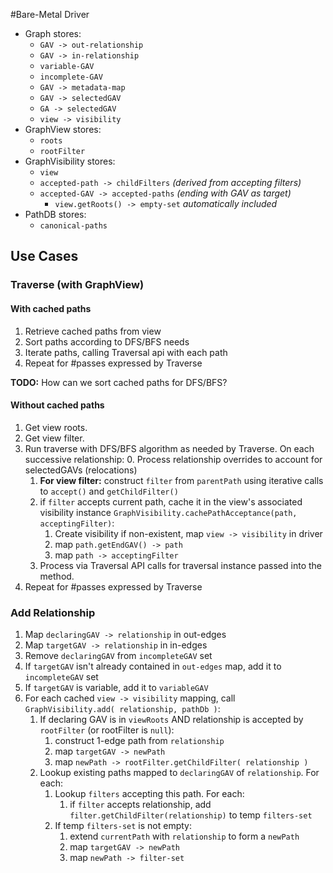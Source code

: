 <!-- Freeki metadata. Do not remove this section!
TITLE: Bare-Metal Driver
-->
#Bare-Metal Driver

* Graph stores:
    * `GAV -> out-relationship`
    * `GAV -> in-relationship`
    * `variable-GAV`
    * `incomplete-GAV`
    * `GAV -> metadata-map`
    * `GAV -> selectedGAV`
    * `GA -> selectedGAV`
    * `view -> visibility`
* GraphView stores:
    * `roots`
    * `rootFilter`
* GraphVisibility stores:
    * `view`
    * `accepted-path -> childFilters` *(derived from accepting filters)*
    * `accepted-GAV -> accepted-paths` *(ending with GAV as target)*
        * `view.getRoots() -> empty-set` *automatically included*
* PathDB stores:
    * `canonical-paths`

## Use Cases

### Traverse (with GraphView) 

#### With cached paths

1. Retrieve cached paths from view
2. Sort paths according to DFS/BFS needs
3. Iterate paths, calling Traversal api with each path
4. Repeat for #passes expressed by Traverse

**TODO:** How can we sort cached paths for DFS/BFS?

#### Without cached paths

1. Get view roots.
2. Get view filter.
3. Run traverse with DFS/BFS algorithm as needed by Traverse. On each successive relationship:
    0. Process relationship overrides to account for selectedGAVs (relocations)
    1. **For view filter:** construct `filter` from `parentPath` using iterative calls to `accept()` and `getChildFilter()`
    2. if `filter` accepts current path, cache it in the view's associated visibility instance `GraphVisibility.cachePathAcceptance(path, acceptingFilter)`:
         1. Create visibility if non-existent, map `view -> visibility` in driver
         2. map `path.getEndGAV() -> path`
         3. map `path -> acceptingFilter`
    3. Process via Traversal API calls for traversal instance passed into the method.
4. Repeat for #passes expressed by Traverse

### Add Relationship

1. Map `declaringGAV -> relationship` in out-edges
2. Map `targetGAV -> relationship` in in-edges
3. Remove `declaringGAV` from `incompleteGAV` set
4. If `targetGAV` isn't already contained in `out-edges` map, add it to `incompleteGAV` set
5. If `targetGAV` is variable, add it to `variableGAV`
6. For each cached `view -> visibility` mapping, call `GraphVisibility.add( relationship, pathDb )`:
    1. If declaring GAV is in `viewRoots` AND relationship is accepted by `rootFilter` (or rootFilter is `null`):
         1. construct 1-edge path from `relationship`
         2. map `targetGAV -> newPath`
         3. map `newPath -> rootFilter.getChildFilter( relationship )`
    2. Lookup existing paths mapped to `declaringGAV` of `relationship`. For each:
         1. Lookup `filters` accepting this path. For each:
              1. if `filter` accepts relationship, add `filter.getChildFilter(relationship)` to temp `filters-set`
         2. If temp `filters-set` is not empty:
              1. extend `currentPath` with `relationship` to form a `newPath`
              2. map `targetGAV -> newPath`
              3. map `newPath -> filter-set`
